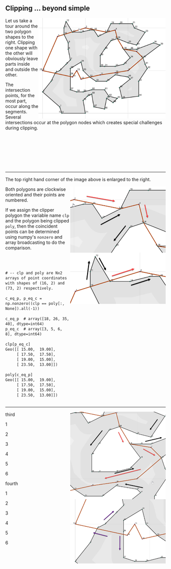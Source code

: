 ## Clipping ... beyond simple ##



<img src="edgy_clp_1.png" align="right" width="400"/>

Let us take a tour around the two polygon shapes to the right. Clipping one shape with the other will obviously leave parts inside and outside the other.

The intersection points, for the most part, occur along the segments.  Several intersections occur at the polygon nodes which creates special challenges during clipping.

<br />
<br />
<br />
<br />
<br />
<br />

----

The top right hand corner of the image above is enlarged to the right.

<img src="edgy_clp_3.png" align="right" width="300"/><img src="edgy_clp_2.png" align="right" width="300"/>

Both polygons are clockwise oriented and their points are numbered.

If we assign the clipper polygon the variable name `clp` and the polygon being clipped `poly`, then the coincident points can be determined using numpy's `nonzero` and array broadcasting to do the comparison.

<br />
<br />

```
# -- clp and poly are Nx2 arrays of point coordinates with shapes of (16, 2) and (73, 2) respectively.

c_eq_p, p_eq_c = np.nonzero((clp == poly[:, None]).all(-1))

c_eq_p  # array([18, 26, 35, 40], dtype=int64)
p_eq_c  # array([3, 5, 6, 8], dtype=int64)

clp[p_eq_c]
Geo([[ 15.00,  19.00],
     [ 17.50,  17.50],
     [ 19.00,  15.00],
     [ 23.50,  13.00]])

poly[c_eq_p]
Geo([[ 15.00,  19.00],
     [ 17.50,  17.50],
     [ 19.00,  15.00],
     [ 23.50,  13.00]])


```

----
third
<img src="edgy_clp_4.png" align="right" width="300"/>

1

2

3

4

5

6


fourth
<img src="edgy_clp_5.png" align="right" width="300"/>

1

2

3

4

5

6
